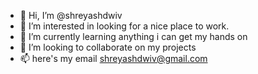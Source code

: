 - 👋 Hi, I’m @shreyashdwiv
- 👀 I’m interested in looking for a nice place to work.
- 🌱 I’m currently learning anything i can get my hands on
- 💞️ I’m looking to collaborate on my projects
- 📫 here's my email shreyashdwiv@gmail.com

<!---
shreyashdwiv/shreyashdwiv is a ✨ special ✨ repository because its `README.md` (this file) appears on your GitHub profile.
You can click the Preview link to take a look at your changes.
--->
